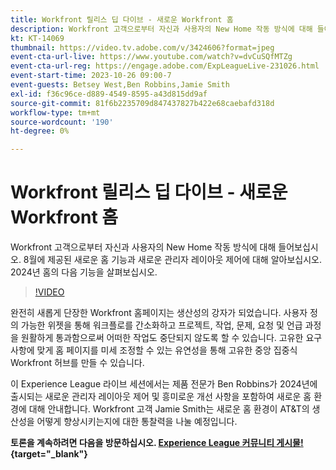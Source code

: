 ```yaml
---
title: Workfront 릴리스 딥 다이브 - 새로운 Workfront 홈
description: Workfront 고객으로부터 자신과 사용자의 New Home 작동 방식에 대해 들어보십시오.
kt: KT-14069
thumbnail: https://video.tv.adobe.com/v/3424606?format=jpeg
event-cta-url-live: https://www.youtube.com/watch?v=dvCuSQfMTZg
event-cta-url-reg: https://engage.adobe.com/ExpLeagueLive-231026.html
event-start-time: 2023-10-26 09:00-7
event-guests: Betsey West,Ben Robbins,Jamie Smith
exl-id: f36c96ce-d889-4549-8595-a43d815dd9af
source-git-commit: 81f6b2235709d847437827b422e68caebafd318d
workflow-type: tm+mt
source-wordcount: '190'
ht-degree: 0%

---
```


# Workfront 릴리스 딥 다이브 - 새로운 Workfront 홈

Workfront 고객으로부터 자신과 사용자의 New Home 작동 방식에 대해 들어보십시오. 8월에 제공된 새로운 홈 기능과 새로운 관리자 레이아웃 제어에 대해 알아보십시오. 2024년 홈의 다음 기능을 살펴보십시오.

>[!VIDEO](https://video.tv.adobe.com/v/3424606/?learn=on)

완전히 새롭게 단장한 Workfront 홈페이지는 생산성의 강자가 되었습니다. 사용자 정의 가능한 위젯을 통해 워크플로를 간소화하고 프로젝트, 작업, 문제, 요청 및 언급 과정을 원활하게 통과함으로써 어떠한 작업도 중단되지 않도록 할 수 있습니다. 고유한 요구 사항에 맞게 홈 페이지를 미세 조정할 수 있는 유연성을 통해 고유한 중앙 집중식 Workfront 허브를 만들 수 있습니다.

이 Experience League 라이브 세션에서는 제품 전문가 Ben Robbins가 2024년에 출시되는 새로운 관리자 레이아웃 제어 및 흥미로운 개선 사항을 포함하여 새로운 홈 환경에 대해 안내합니다. Workfront 고객 Jamie Smith는 새로운 홈 환경이 AT&amp;T의 생산성을 어떻게 향상시키는지에 대한 통찰력을 나눌 예정입니다.

**토론을 계속하려면 다음을 방문하십시오. [Experience League 커뮤니티 게시물!](https://experienceleaguecommunities.adobe.com/t5/workfront-discussions/10-26-webinar-q-amp-a-thread-workfront-release-deep-dive-new/td-p/627470){target="_blank"}**
